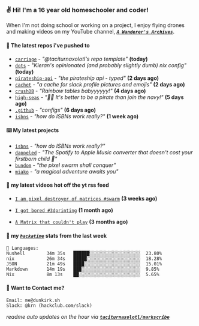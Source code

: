 ### ✌️ Hi! I'm a 16 year old homeschooler and coder!

When I'm not doing school or working on a project, I enjoy flying drones and making videos on my YouTube channel, [**_`A Wanderer's Archives`_**](https://youtube.com/@wanderer.archives).

#### 👷 The latest repos i've pushed to

- [`carriage`](https://github.com/taciturnaxolotl/carriage) - _"@taciturnaxolotl's repo template"_ **(today)**
- [`dots`](https://github.com/taciturnaxolotl/dots) - _"Kieran's opinionated (and probably slightly dumb) nix config"_ **(today)**
- [`pirateship-api`](https://github.com/taciturnaxolotl/pirateship-api) - _"the pirateship api - typed"_ **(2 days ago)**
- [`cachet`](https://github.com/taciturnaxolotl/cachet) - _"a cache for slack profile pictures and emojis"_ **(2 days ago)**
- [`crushDB`](https://github.com/taciturnaxolotl/crushDB) - _"Rainbow tables babyyyyyy!"_ **(4 days ago)**
- [`high-seas`](https://github.com/hackclub/high-seas) - _"🏴‍☠️ It's better to be a pirate than join the navy!"_ **(5 days ago)**
- [`.github`](https://github.com/df1317/.github) - _"configs"_ **(6 days ago)**
- [`isbns`](https://github.com/taciturnaxolotl/isbns) - _"how do ISBNs work really?"_ **(1 week ago)**

#### ⌨️ My latest projects

- [`isbns`](https://github.com/taciturnaxolotl/isbns) - _"how do ISBNs work really?"_
- [`dappeled`](https://github.com/taciturnaxolotl/dappeled) - _"The Spotify to Apple Music converter that doesn't cost your firstborn child 🍏"_
- [`bundom`](https://github.com/taciturnaxolotl/bundom) - _"the pixel swarm shall conquer"_
- [`miako`](https://github.com/taciturnaxolotl/miako) - _"a magical adventure awaits you"_

#### 🍿 my latest videos hot off the yt rss feed

- [`I am pixel destroyer of matrices #swarm`](https://www.youtube.com/watch?v=bh3vvy5NyKg) **(3 weeks ago)**

- [`I got bored #3dprinting`](https://www.youtube.com/watch?v=59f5n1NeItE) **(1 month ago)**

- [`A Matrix that couldn't play`](https://www.youtube.com/watch?v=NodwjZF7uZw) **(3 months ago)**



#### 📡 my [_`hackatime`_](https://waka.hackclub.com) stats from the last week

```text
💾 Languages:
Nushell        34m 35s   ██████░░░░░░░░░░░░░░░░░░░  23.80%
nix            26m 34s   █████░░░░░░░░░░░░░░░░░░░░  18.28%
JSON           21m 49s   ████░░░░░░░░░░░░░░░░░░░░░  15.01%
Markdown       14m 19s   ███░░░░░░░░░░░░░░░░░░░░░░  9.85%
Nix            8m 13s    ██░░░░░░░░░░░░░░░░░░░░░░░  5.65%
```

#### 📮 Want to Contact me?

```text
Email: me@dunkirk.sh
Slack: @krn (hackclub.com/slack)
```

_readme auto updates on the hour via [**`taciturnaxolotl/markscribe`**](https://github.com/taciturnaxolotl/markscribe)_
